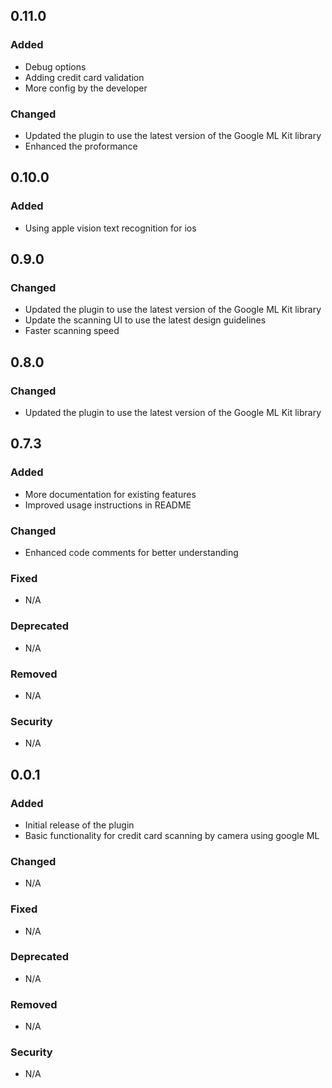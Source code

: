 ## 0.11.0


### Added
- Debug options
- Adding credit card validation
- More config by the developer

### Changed
- Updated the plugin to use the latest version of the Google ML Kit library
- Enhanced the proformance

## 0.10.0


### Added
- Using apple vision text recognition for ios


## 0.9.0
### Changed
- Updated the plugin to use the latest version of the Google ML Kit library
- Update the scanning UI to use the latest design guidelines
- Faster scanning speed



## 0.8.0

### Changed
- Updated the plugin to use the latest version of the Google ML Kit library

## 0.7.3

### Added
- More documentation for existing features
- Improved usage instructions in README

### Changed
- Enhanced code comments for better understanding

### Fixed
- N/A

### Deprecated
- N/A

### Removed
- N/A

### Security
- N/A

## 0.0.1

### Added
- Initial release of the plugin
- Basic functionality for credit card scanning by camera using google ML

### Changed
- N/A

### Fixed
- N/A

### Deprecated
- N/A

### Removed
- N/A

### Security
- N/A
